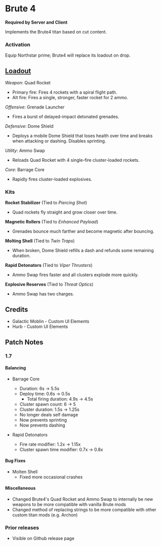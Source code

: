 # Brute 4

**Required by Server and Client**

Implements the Brute4 titan based on cut content.

### Activation

Equip Northstar prime; Brute4 will replace its loadout on drop.

## [Loadout](https://youtu.be/enGWYx5sIws)
*Weapon*: Quad Rocket

* Primary fire: Fires 4 rockets with a spiral flight path.
* Alt fire: Fires a single, stronger, faster rocket for 2 ammo.

*Offensive*: Grenade Launcher

* Fires a burst of delayed-impact detonated grenades.

*Defensive*: Dome Shield

* Deploys a mobile Dome Shield that loses health over time and breaks when attacking or dashing. Disables sprinting.

*Utility*: Ammo Swap

* Reloads Quad Rocket with 4 single-fire cluster-loaded rockets.

*Core*: Barrage Core

* Rapidly fires cluster-loaded explosives.

### Kits

**Rocket Stabilizer** (Tied to _Piercing Shot_)

- Quad rockets fly straight and grow closer over time.

**Magnetic Rollers** (Tied to _Enhanced Payload_)

- Grenades bounce much farther and become magnetic after bouncing.

**Molting Shell** (Tied to _Twin Traps_)

- When broken, Dome Shield refills a dash and refunds some remaining duration.

**Rapid Detonators** (Tied to _Viper Thrusters_)

- Ammo Swap fires faster and all clusters explode more quickly.

**Explosive Reserves** (Tied to _Threat Optics_)

- Ammo Swap has two charges.

## Credits

- Galactic Moblin - Custom UI Elements
- Hurb - Custom UI Elements

## Patch Notes

### 1.7

#### Balancing

- Barrage Core
  - Duration: 6s → 5.5s
  - Deploy time: 0.6s → 0.5s
    - Total firing duration: 4.9s → 4.5s
  - Cluster spawn count: 6 → 5
  - Cluster duration: 1.5s → 1.25s
  - No longer deals self damage
  - Now prevents sprinting
  - Now prevents dashing

- Rapid Detonators
  - Fire rate modifier: 1.2x → 1.15x
  - Cluster spawn time modifier: 0.7x → 0.8x

#### Bug Fixes

- Molten Shell
  - Fixed more occasional crashes

#### Miscellaneous

- Changed Brute4's Quad Rocket and Ammo Swap to internally be new weapons to be more compatible with vanilla Brute mods
- Changed method of replacing strings to be more compatible with other custom titan mods (e.g. Archon)

### Prior releases

- Visible on Github release page